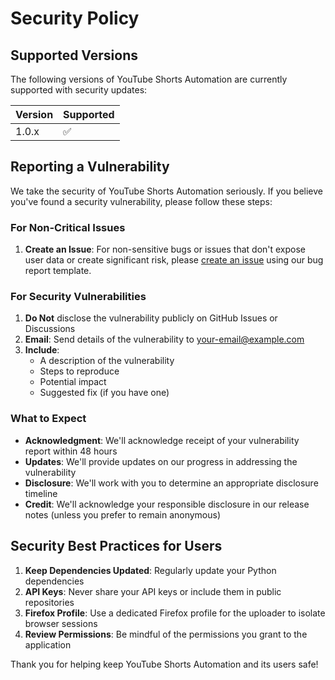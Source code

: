 # Security Policy

## Supported Versions

The following versions of YouTube Shorts Automation are currently supported with security updates:

| Version | Supported          |
| ------- | ------------------ |
| 1.0.x   | :white_check_mark: |

## Reporting a Vulnerability

We take the security of YouTube Shorts Automation seriously. If you believe you've found a security vulnerability, please follow these steps:

### For Non-Critical Issues

1. **Create an Issue**: For non-sensitive bugs or issues that don't expose user data or create significant risk, please [create an issue](https://github.com/Mrshahidali420/youtube-shorts-automation/issues/new/choose) using our bug report template.

### For Security Vulnerabilities

1. **Do Not** disclose the vulnerability publicly on GitHub Issues or Discussions
2. **Email**: Send details of the vulnerability to [your-email@example.com](mailto:mr.shahidali.sa@gmail.com)
3. **Include**:
   - A description of the vulnerability
   - Steps to reproduce
   - Potential impact
   - Suggested fix (if you have one)

### What to Expect

- **Acknowledgment**: We'll acknowledge receipt of your vulnerability report within 48 hours
- **Updates**: We'll provide updates on our progress in addressing the vulnerability
- **Disclosure**: We'll work with you to determine an appropriate disclosure timeline
- **Credit**: We'll acknowledge your responsible disclosure in our release notes (unless you prefer to remain anonymous)

## Security Best Practices for Users

1. **Keep Dependencies Updated**: Regularly update your Python dependencies
2. **API Keys**: Never share your API keys or include them in public repositories
3. **Firefox Profile**: Use a dedicated Firefox profile for the uploader to isolate browser sessions
4. **Review Permissions**: Be mindful of the permissions you grant to the application

Thank you for helping keep YouTube Shorts Automation and its users safe!
